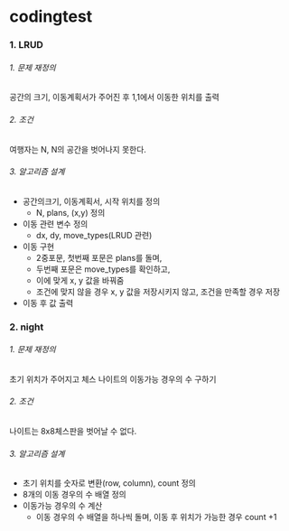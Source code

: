 # codingtest

### 1. LRUD

######   1. 문제 재정의
  공간의 크기, 이동계획서가 주어진 후 1,1에서 이동한 위치를 출력

######   2. 조건
  여행자는 N, N의 공간을 벗어나지 못한다.

######   3. 알고리즘 설계
  * 공간의크기, 이동계획서, 시작 위치를 정의
    + N, plans, (x,y) 정의
  * 이동 관련 변수 정의
    + dx, dy, move_types(LRUD 관련)
  * 이동 구현
    + 2중포문, 첫번째 포문은 plans를 돌며,
    + 두번째 포문은 move_types를 확인하고,
    + 이에 맞게 x, y 값을 바꿔줌
    + 조건에 맞지 않을 경우 x, y 값을 저장시키지 않고, 조건을 만족할 경우 저장
  * 이동 후 값 출력



### 2. night

######   1. 문제 재정의
  초기 위치가 주어지고 체스 나이트의 이동가능 경우의 수 구하기

######   2. 조건
  나이트는 8x8체스판을 벗어날 수 없다.

######   3. 알고리즘 설계
  * 초기 위치를 숫자로 변환(row, column), count 정의
  * 8개의 이동 경우의 수 배열 정의
  * 이동가능 경우의 수 계산
    + 이동 경우의 수 배열을 하나씩 돌며, 이동 후 위치가 가능한 경우 count +1
    
    

  




